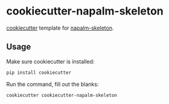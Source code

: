 
# cookiecutter-napalm-skeleton

[cookiecutter](https://cookiecutter.readthedocs.io/en/latest/) template for [napalm-skeleton](https://github.com/napalm-automation/napalm-skeleton).

## Usage

Make sure cookiecutter is installed:

```sh
pip install cookiecutter
```

Run the command, fill out the blanks:
```sh
cookiecutter cookiecutter-napalm-skeleton
```

